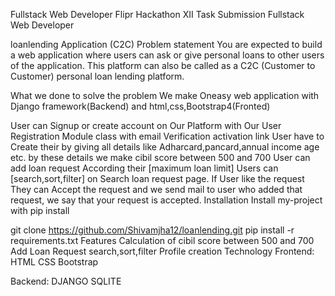 Fullstack Web Developer
Flipr Hackathon XII Task Submission Fullstack Web Developer

loanlending Application (C2C)
Problem statement
You are expected to build a web application where users can ask or give personal loans to other users of the application. This platform can also be called as a C2C (Customer to Customer) personal loan lending platform.

What we done to solve the problem
We make Oneasy web application with Django framework(Backend) and html,css,Bootstrap4(Fronted)

User can Signup or create account on Our Platform with Our User Registration Module class with email Verification activation link
User have to Create their by giving all details like Adharcard,pancard,annual income age etc. by these details we make cibil score between 500 and 700
User can add loan request According their [maximum loan limit]
Users can [search,sort,filter] on Search loan request page.
If User like the request They can Accept the request and we send mail to user who added that request, we say that your request is accepted.
Installation
Install my-project with pip install

  git clone https://github.com/Shivamjha12/loanlending.git
  pip install -r requirements.txt
Features
Calculation of cibil score between 500 and 700
Add Loan Request
search,sort,filter
Profile creation
Technology
Frontend: HTML CSS Bootstrap

Backend: DJANGO SQLITE
